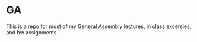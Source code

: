 GA
==

This is a repo for most of my General Assembly lectures, in class excersies, and hw assignments.
